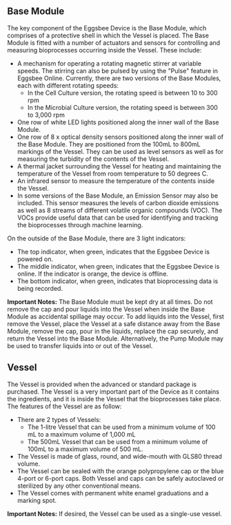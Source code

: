 ## Base Module

The key component of the Eggsbee Device is the Base Module, which comprises of a protective shell in which the Vessel is placed. The Base Module is fitted with a number of actuators and sensors for controlling and measuring bioprocesses occurring inside the Vessel. These include:

- A mechanism for operating a rotating magnetic stirrer at variable speeds. The stirring can also be pulsed by using the "Pulse" feature in Eggsbee Online. Currently, there are two versions of the Base Modules, each with different rotating speeds:
  - In the Cell Culture version, the rotating speed is between 10 to 300 rpm
  - In the Microbial Culture version, the rotating speed is between 300 to 3,000 rpm
- One row of white LED lights positioned along the inner wall of the Base Module.
- One row of 8 x optical density sensors positioned along the inner wall of the Base Module. They are positioned from the 100mL to 800mL markings of the Vessel. They can be used as level sensors as well as for measuring the turbidity of the contents of the Vessel.
- A thermal jacket surrounding the Vessel for heating and maintaining the temperature of the Vessel from room temperature to 50 degrees C.
- An infrared sensor to measure the temperature of the contents inside the Vessel.
- In some versions of the Base Module, an Emission Sensor may also be included. This sensor measures the levels of carbon dioxide emissions as well as 8 streams of different volatile organic compounds (VOC). The VOCs provide useful data that can be used for identifying and tracking the bioprocesses through machine learning.

On the outside of the Base Module, there are 3 light indicators:

- The top indicator, when green, indicates that the Eggsbee Device is powered on.
- The middle indicator, when green, indicates that the Eggsbee Device is online. If the indicator is orange, the device is offline.
- The bottom indicator, when green, indicates that bioprocessing data is being recorded.

**Important Notes:** The Base Module must be kept dry at all times. Do not remove the cap and pour liquids into the Vessel when inside the Base Module as accidental spillage may occur. To add liquids into the Vessel, first remove the Vessel, place the Vessel at a safe distance away from the Base Module, remove the cap, pour in the liquids, replace the cap securely, and return the Vessel into the Base Module. Alternatively, the Pump Module may be used to transfer liquids into or out of the Vessel.

## Vessel

The Vessel is provided when the advanced or standard package is purchased. The Vessel is a very important part of the Device as it contains the ingredients, and it is inside the Vessel that the bioprocesses take place. The features of the Vessel are as follow:

- There are 2 types of Vessels:
  - The 1-litre Vessel that can be used from a minimum volume of 100 mL to a maximum volume of 1,000 mL
  - The 500mL Vessel that can be used from a minimum volume of 100mL to a maximum volume of 500 mL.
- The Vessel is made of glass, round, and wide-mouth with GLS80 thread volume.
- The Vessel can be sealed with the orange polypropylene cap or the blue 4-port or 6-port caps. Both Vessel and caps can be safely autoclaved or sterilized by any other conventional means.
- The Vessel comes with permanent white enamel graduations and a marking spot.

**Important Notes:** If desired, the Vessel can be used as a single-use vessel.
